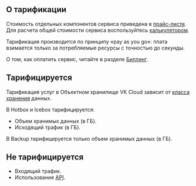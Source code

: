 ## О тарификации

Стоимость отдельных компонентов сервиса приведена в [прайс-листе](https://mcs.mail.ru/pricelist). Для расчета общей стоимости сервиса воспользуйтесь [калькулятором](https://mcs.mail.ru/pricing).

Тарификация производится по принципу «pay as you go»: плата взимается только за потребляемые ресурсы с точностью до секунды.

О том, как оплатить сервис, читайте в разделе [Биллинг](/ru/additionals/billing).

## Тарифицируется

Тарификация услуг в Объектном хранилище VK Cloud зависит от [класса хранения](../concepts/intro#klassy_hraneniya_baketa) данных.

В Hotbox и Icebox тарифицируется:

- Объем хранимых данных (в ГБ).
- Исходящий трафик (в ГБ).

В Backup тарифицируется только объем хранимых данных (в ГБ).

## Не тарифицируется

- Входящий трафик.
- Использование [API](../about-s3-api/).
